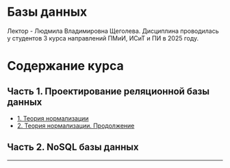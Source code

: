 # Базы данных

Лектор - Людмила Владимировна Щеголева. Дисциплина проводилась у студентов 3 курса направлений ПМиИ, ИСиТ и ПИ в 2025 году.

# Содержание курса

## Часть 1. Проектирование реляционной базы данных

- [1. Теория нормализации](./lectures/1)
- [2. Теория нормализации. Продолжение](./lectures/2)

## Часть 2. NoSQL базы данных

___________________________________